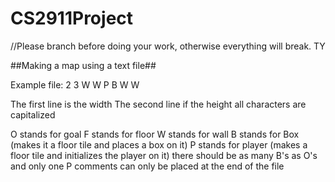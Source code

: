 # CS2911Project

//Please branch before doing your work, otherwise everything will break. TY

##Making a map using a text file##

Example file:
2
3
W W
P B
W W

The first line is the width
The second line if the height
all characters are capitalized

O stands for goal
F stands for floor
W stands for wall
B stands for Box (makes it a floor tile and places a box on it)
P stands for player (makes a floor tile and initializes the player on it)
there should be as many B's as O's and only one P
comments can only be placed at the end of the file
